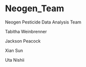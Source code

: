 # Neogen_Team
Neogen Pesticide Data Analysis Team 

Tabitha Weinbrenner

Jackson Peacock 

Xian Sun 

Uta Nishii 
